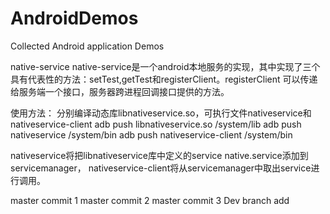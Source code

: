 AndroidDemos
============

Collected Android application Demos

native-service
native-service是一个android本地服务的实现，其中实现了三个具有代表性的方法：setTest,getTest和registerClient。registerClient
可以传递给服务端一个接口，服务器跨进程回调接口提供的方法。

使用方法：
分别编译动态库libnativeservice.so，可执行文件nativeservice和nativeservice-client
adb push libnativeservice.so /system/lib
adb push nativeservice /system/bin
adb push nativeservice-client /system/bin

nativeservice将把libnativeservice库中定义的service native.service添加到servicemanager，
nativeservice-client将从servicemanager中取出service进行调用。

master commit 1
master commit 2
master commit 3
Dev branch add

